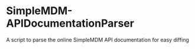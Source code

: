 # SimpleMDM-APIDocumentationParser
A script to parse the online SimpleMDM API documentation for easy diffing 
